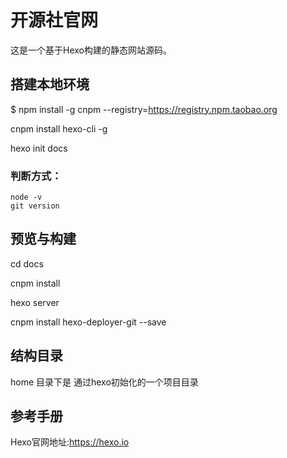 # 开源社官网

这是一个基于Hexo构建的静态网站源码。

## 搭建本地环境

$ npm install -g cnpm --registry=https://registry.npm.taobao.org

cnpm install hexo-cli -g

hexo init docs

### 判断方式：

    node -v
    git version


## 预览与构建

cd docs

cnpm install

hexo server

cnpm install hexo-deployer-git --save


## 结构目录

home 目录下是 通过hexo初始化的一个项目目录

## 参考手册

Hexo官网地址:<https://hexo.io>


